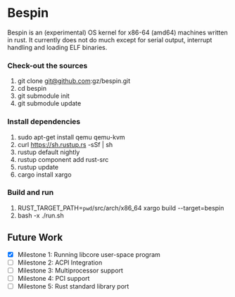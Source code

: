 # Bespin

Bespin is an (experimental) OS kernel for x86-64 (amd64) machines written in
rust. It currently does not do much except for serial output, interrupt handling and loading ELF binaries.

### Check-out the sources
1. git clone git@github.com:gz/bespin.git
1. cd bespin
1. git submodule init
1. git submodule update

### Install dependencies
1. sudo apt-get install qemu qemu-kvm
1. curl https://sh.rustup.rs -sSf | sh
1. rustup default nightly
1. rustup component add rust-src
1. rustup update
1. cargo install xargo

### Build and run
1. RUST_TARGET_PATH=`pwd`/src/arch/x86_64 xargo build --target=bespin
1. bash -x ./run.sh

## Future Work
 * [x] Milestone 1: Running libcore user-space program
 * [ ] Milestone 2: ACPI Integration
 * [ ] Milestone 3: Multiprocessor support
 * [ ] Milestone 4: PCI support
 * [ ] Milestone 5: Rust standard library port
